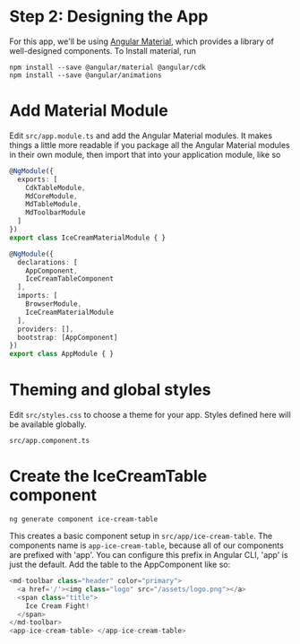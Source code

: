# Step 2: Designing the App

For this app, we'll be using [Angular Material](http://material.angular.io), which provides a library
of well-designed components. To Install material, run

```
npm install --save @angular/material @angular/cdk
npm install --save @angular/animations
```

# Add Material Module

Edit `src/app.module.ts` and add the Angular Material modules.
It makes things a little more readable if you package all the
Angular Material modules in their own module, then import that
into your application module, like so

```ts
@NgModule({
  exports: [
    CdkTableModule,
    MdCoreModule,
    MdTableModule,
    MdToolbarModule
  ]
})
export class IceCreamMaterialModule { }

@NgModule({
  declarations: [
    AppComponent,
    IceCreamTableComponent
  ],
  imports: [
    BrowserModule,
    IceCreamMaterialModule
  ],
  providers: [],
  bootstrap: [AppComponent]
})
export class AppModule { }
```

# Theming and global styles

Edit `src/styles.css` to choose a theme for your app. Styles
defined here will be available globally.

`src/app.component.ts` 

# Create the IceCreamTable component

```
ng generate component ice-cream-table
```

This creates a basic component setup in `src/app/ice-cream-table`. 
The components name is `app-ice-cream-table`, because all of our
components are prefixed with 'app'. You can configure this prefix
in Angular CLI, 'app' is just the default. Add the table to the
AppComponent like so:

```ts
<md-toolbar class="header" color="primary">
  <a href='/'><img class="logo" src="/assets/logo.png"></a>
  <span class="title">
    Ice Cream Fight!
  </span>
</md-toolbar>
<app-ice-cream-table> </app-ice-cream-table>
```
